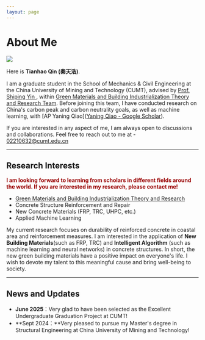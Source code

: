 ```yaml
---
layout: page
---
```


# About Me

<img src="http://qth1225.github.io/qintianhao.jpg" class="floatpic">

Here is **Tianhao Qin (秦天浩)**.<br>

I am a graduate student in the School of Mechanics & Civil Engineering at the China University of Mining and Technology (CUMT), advised by [Prof. Shiping Yin ](https://cace.cumt.edu.cn/info/1201/15167.htm), within [Green Materials and Building Industrialization Theory and Research Team](https://cace.cumt.edu.cn/info/1479/31679.htm). Before joining this team, I have conducted research on China's carbon peak and carbon neutrality goals, as well as machine learning, with [AP Yaning Qiao]([‪Yaning Qiao‬ - ‪Google Scholar‬](https://scholar.google.com/citations?user=gxVZszAAAAAJ&hl=en&oi=ao)).<br>

If you are interested in any aspect of me, I am always open to discussions and collaborations. Feel free to reach out to me at - 02210632@cumt.edu.cn

---

## Research Interests

**<font color="#990000">I am looking forward to learning from scholars in different fields around the world. If you are interested in my research, please contact me!</font>**

- [Green Materials and Building Industrialization Theory and Research](https://cace.cumt.edu.cn/info/1479/31679.htm)
- Concrete Structure Reinforcement and Repair
- New Concrete Materials (FRP, TRC, UHPC, etc.)
- Applied Machine Learning

My current research focuses on durability of reinforced concrete in coastal area and reinforcement measures. I am interested in the application of  **New Building Materials**(such as FRP, TRC) and **Intelligent Algorithm** (such as machine learning and neural networks) in concrete structures. In short, the new green building materials have a positive impact on everyone's life. I wish to devote my talent to this meaningful cause and bring well-being to society.

---

## News and Updates

- **June 2025**：Very glad to have been selected as the Excellent Undergraduate Graduation Project at CUMT!<br>
- **Sept 2024：**Very pleased to pursue my Master's degree in Structural Engineering at China University of Mining and Technology!<br>
